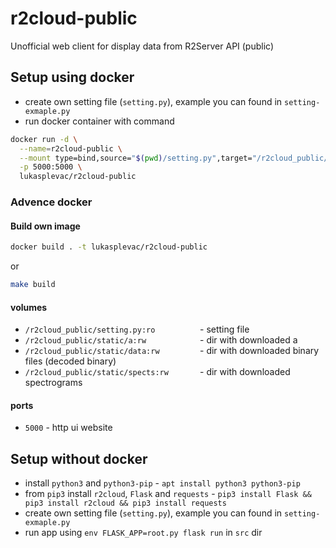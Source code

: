 # r2cloud-public
Unofficial web client for display data from R2Server API (public)

## Setup using docker
* create own setting file (`setting.py`), example you can found in `setting-exmaple.py`
* run docker container with command 

```sh
docker run -d \
  --name=r2cloud-public \
  --mount type=bind,source="$(pwd)/setting.py",target="/r2cloud_public/setting.py" \
  -p 5000:5000 \
  lukasplevac/r2cloud-public
```

### Advence docker

#### Build own image
```sh
docker build . -t lukasplevac/r2cloud-public
```
or
```sh
make build
```

####  volumes
* `/r2cloud_public/setting.py:ro          `- setting file
* `/r2cloud_public/static/a:rw            `- dir with downloaded a
* `/r2cloud_public/static/data:rw         `- dir with downloaded binary files (decoded binary)
* `/r2cloud_public/static/spects:rw       `- dir with downloaded spectrograms

#### ports
* `5000` - http ui website

## Setup without docker
* install `python3` and `python3-pip` - `apt install python3 python3-pip`
* from `pip3` install `r2cloud`, `Flask` and `requests` - `pip3 install Flask && pip3 install r2cloud && pip3 install requests`
* create own setting file (`setting.py`), example you can found in `setting-exmaple.py`
* run app using `env FLASK_APP=root.py flask run` in `src` dir
